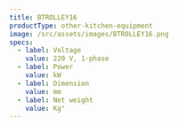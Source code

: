 ```yaml
---
title: BTROLLEY16
productType: other-kitchen-equipment
image: /src/assets/images/BTROLLEY16.png
specs:
  - label: Voltage
    value: 220 V, 1-phase
  - label: Power
    value: kW
  - label: Dimension
    value: mm
  - label: Net weight
    value: Kg"
---
```

